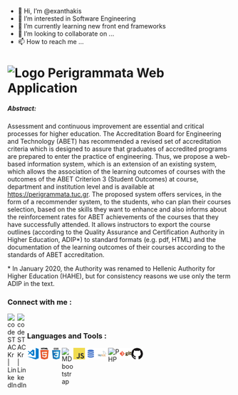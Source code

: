 - 👋 Hi, I’m @exanthakis
- 👀 I’m interested in Software Engineering
- 🌱 I’m currently learning new front end frameworks
- 💞️ I’m looking to collaborate on ...
- 📫 How to reach me ...


<h1> <img src="https://perigrammata.tuc.gr/public/img/logo.png" alt="Logo" height="30" width="50"> Perigrammata Web Application
</h1>

<h5>Abstract:</h5>

Assessment and continuous improvement are essential and critical processes for higher education. The Accreditation Board for Engineering and Technology (ABET) has recommended a revised set of accreditation criteria which is designed to assure that graduates
of accredited programs are prepared to enter the practice of engineering. Thus, we propose a web-based information system, which is an extension of an existing system, which allows the association of the learning outcomes of courses with the outcomes of the ABET
Criterion 3 (Student Outcomes) at course, department and institution level and is available at https://perigrammata.tuc.gr. The proposed system offers services, in the form of a recommender system, to the students, who can plan their courses selection, based on the skills they want to enhance and also informs about the reinforcement rates for ABET achievements of the courses that they have successfully attended. It allows instructors to export the course outlines (according to the Quality Assurance and Certification Authority in Higher Education, ADIP*) to standard formats (e.g. pdf, HTML) and the
documentation of the learning outcomes of their courses according to the standards of ABET accreditation.

&#42; In January 2020, the Authority was renamed to Hellenic Authority for Higher
Education (HAHE), but for consistency reasons we use only the term ADIP in the text.


### Connect with me :
<a href="https://www.linkedin.com/in/emmanouil-xanthakis
" target="_blank"><img align="left" alt="codeSTACKr | LinkedIn" width="22px" src="https://camo.githubusercontent.com/d659d2bac00c01b42bffbae84bdc121e828b8fecd5b4949ffa2575f5d9e4a371/68747470733a2f2f63646e2e6a7364656c6976722e6e65742f6e706d2f73696d706c652d69636f6e734076332f69636f6e732f6c696e6b6564696e2e737667"  style="max-width:100%;"></a>


<a href="mailto:manolis.ksanthakis@gmail.com"><img align="left" alt="codeSTACKr | LinkedIn" width="22px" src="https://upload.wikimedia.org/wikipedia/commons/thumb/7/7e/Gmail_icon_%282020%29.svg/512px-Gmail_icon_%282020%29.svg.png" style="max-width:100%;"></a>

<br/>

### Languages and Tools :
<img align="left" alt="Visual Studio Code" width="26px" src="https://raw.githubusercontent.com/github/explore/80688e429a7d4ef2fca1e82350fe8e3517d3494d/topics/visual-studio-code/visual-studio-code.png" style="max-width:100%;">
<img align="left" alt="HTML5" width="26px" src="https://raw.githubusercontent.com/github/explore/80688e429a7d4ef2fca1e82350fe8e3517d3494d/topics/html/html.png" style="max-width:100%;">
<img align="left" alt="CSS3" width="26px" src="https://raw.githubusercontent.com/github/explore/80688e429a7d4ef2fca1e82350fe8e3517d3494d/topics/css/css.png" style="max-width:100%;">
<img align="left" alt="MDbootstrap" width="26px" src="https://mdbcdn.b-cdn.net/img/Marketing/general/logo/big/mdb.png" style="max-width:100%;">

<img align="left" alt="JavaScript" width="26px" src="https://raw.githubusercontent.com/github/explore/80688e429a7d4ef2fca1e82350fe8e3517d3494d/topics/javascript/javascript.png" style="max-width:100%;">
<img align="left" alt="SQL" width="26px" src="https://raw.githubusercontent.com/github/explore/80688e429a7d4ef2fca1e82350fe8e3517d3494d/topics/sql/sql.png" style="max-width:100%;">
<img align="left" alt="MySQL" width="26px" src="https://raw.githubusercontent.com/github/explore/80688e429a7d4ef2fca1e82350fe8e3517d3494d/topics/mysql/mysql.png" style="max-width:100%;">
<img align="left" alt="PHP" width="26px" src="https://upload.wikimedia.org/wikipedia/commons/thumb/2/27/PHP-logo.svg/1024px-PHP-logo.svg.png" style="max-width:100%;">
<img align="left" alt="Git" width="26px" src="https://raw.githubusercontent.com/github/explore/80688e429a7d4ef2fca1e82350fe8e3517d3494d/topics/git/git.png" style="max-width:100%;">
<img align="left" alt="GitHub" width="26px" src="https://raw.githubusercontent.com/github/explore/78df643247d429f6cc873026c0622819ad797942/topics/github/github.png" style="max-width:100%;">

